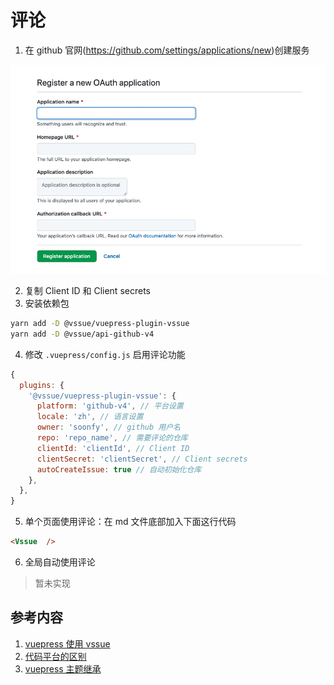 # 评论

1. 在 github 官网(https://github.com/settings/applications/new)创建服务

![github 创建 Client ID](../images/github-app-new.jpg)

2. 复制 Client ID 和 Client secrets
3. 安装依赖包

```bash
yarn add -D @vssue/vuepress-plugin-vssue
yarn add -D @vssue/api-github-v4
```

4. 修改 `.vuepress/config.js` 启用评论功能

```js
{
  plugins: {
    '@vssue/vuepress-plugin-vssue': {
      platform: 'github-v4', // 平台设置
      locale: 'zh', // 语言设置
      owner: 'soonfy', // github 用户名
      repo: 'repo_name', // 需要评论的仓库
      clientId: 'clientId', // Client ID
      clientSecret: 'clientSecret', // Client secrets
      autoCreateIssue: true // 自动初始化仓库
    },
  },
}
```

5. 单个页面使用评论：在 md 文件底部加入下面这行代码

```md
<Vssue  />
```

6. 全局自动使用评论

> 暂未实现

## 参考内容

1. [vuepress 使用 vssue](https://vssue.js.org/zh/guide/vuepress.html#%E4%BD%BF%E7%94%A8%E6%96%B9%E6%B3%95)
2. [代码平台的区别](https://vssue.js.org/zh/guide/supported-platforms.html#github)
3. [vuepress 主题继承](https://vuepress.vuejs.org/zh/theme/inheritance.html#%E4%BD%BF%E7%94%A8)

<Vssue  />
